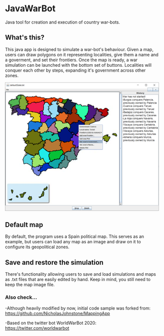# JavaWarBot
Java tool for creation and execution of country war-bots.

## What's this?
This java app is designed to simulate a war-bot's behaviour. Given a map, users can draw polygons on it representing localities, give them a name and a goverment, and set their frontiers.
Once the map is ready, a war simulation can be launched with the bottom set of buttons. Localities will conquer each other by steps, expanding it's government across other zones.

![alt text](https://github.com/LuisBoto/JavaWarBot/blob/master/resources/readmeScreeshot.png)

## Default map
By default, the program uses a Spain political map. This serves as an example, but users can load any map as an image and draw on it to configure its geopolitical zones.

## Save and restore the simulation
There's functionality allowing users to save and load simulations and maps as .txt files that are easily edited by hand. Keep in mind, you still need to keep the map image file. 

### Also check...
-Although heavily modified by now, initial code sample was forked from:
https://github.com/NicholasJohnstone/MappingApp

-Based on the twitter bot WorldWarBot 2020:
https://twitter.com/worldwarbot
